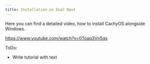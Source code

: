 ```yaml
---
title: Installation on Dual Boot
---
```


Here you can find a detailed video, how to install CachyOS alongside Windows.

https://www.youtube.com/watch?v=0Toaq3Vn5qs

ToDo:
- Write tutorial with text
